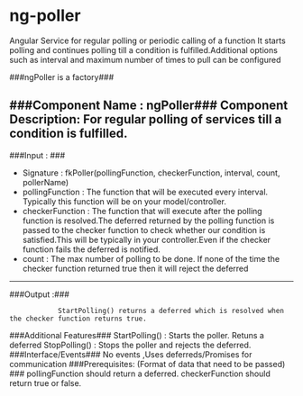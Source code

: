 ng-poller
=========

Angular Service for regular polling or periodic calling of a function
It starts polling and continues polling till a condition is fulfilled.Additional options such as interval and maximum number of times to pull can be configured

###ngPoller is a factory###

###Component Name :  ngPoller###
Component Description: For regular polling of services till a condition is fulfilled.
----
###Input : ###

* Signature : fkPoller(pollingFunction, checkerFunction, interval, count, pollerName)
* pollingFunction : The function that will be executed every interval. Typically this function will be on your model/controller.
* checkerFunction : The function that will execute after the polling function is resolved.The deferred returned by the polling function is passed to the checker function to check whether our condition is satisfied.This will be typically in your controller.Even if the checker function fails the deferred is notified.
* count : The max number of polling to be done. If none of the time the checker function returned true then it will reject the deferred

----
###Output :###

                StartPolling() returns a deferred which is resolved when the checker function returns true.
###Additional Features###
                StartPolling() : Starts the poller. Retuns a deferred
                StopPolling() : Stops the poller and rejects the deferred.
###Interface/Events###
No events ,Uses deferreds/Promises for communication
###Prerequisites: (Format of data that need to be passed) ###
        pollingFunction should return a deferred.
        checkerFunction should return true or false.
